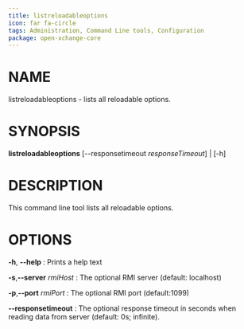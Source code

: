 ```yaml
---
title: listreloadableoptions
icon: far fa-circle
tags: Administration, Command Line tools, Configuration
package: open-xchange-core
---
```


# NAME

listreloadableoptions - lists all reloadable options.

# SYNOPSIS

**listreloadableoptions** [--responsetimeout *responseTimeout*] | [-h]

# DESCRIPTION

This command line tool lists all reloadable options.

# OPTIONS

**-h**, **--help**
: Prints a help text

**-s**,**--server** *rmiHost*
: The optional RMI server (default: localhost)

**-p**,**--port** *rmiPort*
: The optional RMI port (default:1099)

**--responsetimeout**
: The optional response timeout in seconds when reading data from server (default: 0s; infinite).

